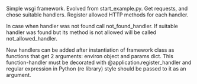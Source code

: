 Simple wsgi framework. Evolved from start_example.py.
Get requests, and chose suitable handlers. Register allowed HTTP methods for each handler.

In case when handler was not found call not_found_handler.
If suitable handler was found but its method is not allowed will be called not_allowed_handler.

New handlers can be added after instantiation of framework class as functions that get 2 arguments: environ object and params dict.
This function-handler must be decorated with @application.register_handler and regular expression in Python (re library) style should be passed to it as an argument.  



